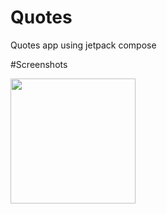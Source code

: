 # Quotes
Quotes app using jetpack compose

#Screenshots

<p>

<img src="https://user-images.githubusercontent.com/81458873/235519128-c0ab0eb9-015d-4a14-867a-b8799e1c919f.jpg" width=200>


</p>
